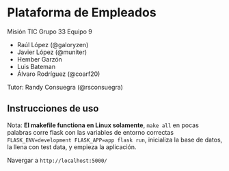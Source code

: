 # Plataforma de Empleados

Misión TIC Grupo 33 Equipo 9

- Raúl López (@galoryzen)
- Javier López (@muniter)
- Hember Garzón 
- Luis Bateman 
- Álvaro Rodríguez (@coarf20)

Tutor: Randy Consuegra (@rsconsuegra)

## Instrucciones de uso

Nota: **El makefile functiona en Linux solamente**, `make all` en pocas palabras corre flask con las variables de entorno correctas `FLASK_ENV=development FLASK_APP=app flask run`, inicializa la base de datos, la llena con test data, y empieza la aplicación.

Navergar a `http://localhost:5000/`
